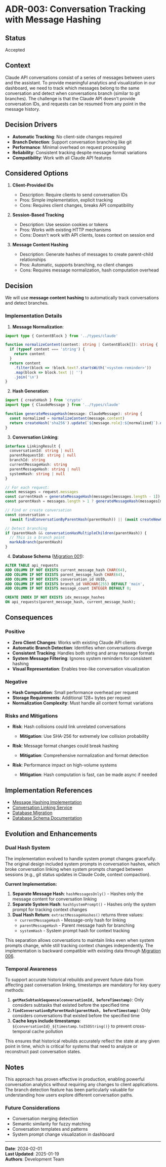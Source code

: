 # ADR-003: Conversation Tracking with Message Hashing

## Status

Accepted

## Context

Claude API conversations consist of a series of messages between users and the assistant. To provide meaningful analytics and visualization in our dashboard, we need to track which messages belong to the same conversation and detect when conversations branch (similar to git branches). The challenge is that the Claude API doesn't provide conversation IDs, and requests can be resumed from any point in the message history.

## Decision Drivers

- **Automatic Tracking**: No client-side changes required
- **Branch Detection**: Support conversation branching like git
- **Performance**: Minimal overhead on request processing
- **Reliability**: Consistent tracking despite message format variations
- **Compatibility**: Work with all Claude API features

## Considered Options

1. **Client-Provided IDs**
   - Description: Require clients to send conversation IDs
   - Pros: Simple implementation, explicit tracking
   - Cons: Requires client changes, breaks API compatibility

2. **Session-Based Tracking**
   - Description: Use session cookies or tokens
   - Pros: Works with existing HTTP mechanisms
   - Cons: Doesn't work with API clients, loses context on session end

3. **Message Content Hashing**
   - Description: Generate hashes of messages to create parent-child relationships
   - Pros: Automatic, supports branching, no client changes
   - Cons: Requires message normalization, hash computation overhead

## Decision

We will use **message content hashing** to automatically track conversations and detect branches.

### Implementation Details

1. **Message Normalization**:

```typescript
import type { ContentBlock } from '../types/claude'

function normalizeContent(content: string | ContentBlock[]): string {
  if (typeof content === 'string') {
    return content
  }
  return content
    .filter(block => !block.text?.startsWith('<system-reminder>'))
    .map(block => block.text || '')
    .join('\n')
}
```

2. **Hash Generation**:

```typescript
import { createHash } from 'crypto'
import type { ClaudeMessage } from '../types/claude'

function generateMessageHash(message: ClaudeMessage): string {
  const normalized = normalizeContent(message.content)
  return createHash('sha256').update(`${message.role}:${normalized}`).digest('hex')
}
```

3. **Conversation Linking**:

```typescript
interface LinkingResult {
  conversationId: string | null
  parentRequestId: string | null
  branchId: string
  currentMessageHash: string
  parentMessageHash: string | null
  systemHash: string | null
}

// For each request:
const messages = request.messages
const currentHash = generateMessageHash(messages[messages.length - 1])
const parentHash = messages.length > 1 ? generateMessageHash(messages[messages.length - 2]) : null

// Find or create conversation
const conversation =
  (await findConversationByParentHash(parentHash)) || (await createNewConversation())

// Detect branching
if (parentHash && conversationHasMultipleChildren(parentHash)) {
  // This is a branch point
  markAsBranch(parentHash)
}
```

4. **Database Schema** ([Migration 001](../../../scripts/db/migrations/001-add-conversation-tracking.ts)):

```sql
ALTER TABLE api_requests
ADD COLUMN IF NOT EXISTS current_message_hash CHAR(64),
ADD COLUMN IF NOT EXISTS parent_message_hash CHAR(64),
ADD COLUMN IF NOT EXISTS conversation_id UUID,
ADD COLUMN IF NOT EXISTS branch_id VARCHAR(255) DEFAULT 'main',
ADD COLUMN IF NOT EXISTS message_count INTEGER DEFAULT 0;

CREATE INDEX IF NOT EXISTS idx_message_hashes
ON api_requests(parent_message_hash, current_message_hash);
```

## Consequences

### Positive

- **Zero Client Changes**: Works with existing Claude API clients
- **Automatic Branch Detection**: Identifies when conversations diverge
- **Consistent Tracking**: Handles both string and array message formats
- **System Message Filtering**: Ignores system reminders for consistent hashing
- **Visual Representation**: Enables tree-like conversation visualization

### Negative

- **Hash Computation**: Small performance overhead per request
- **Storage Requirements**: Additional 128+ bytes per request
- **Normalization Complexity**: Must handle all content format variations

### Risks and Mitigations

- **Risk**: Hash collisions could link unrelated conversations
  - **Mitigation**: Use SHA-256 for extremely low collision probability

- **Risk**: Message format changes could break hashing
  - **Mitigation**: Comprehensive normalization and format detection

- **Risk**: Performance impact on high-volume systems
  - **Mitigation**: Hash computation is fast, can be made async if needed

## Implementation References

- [Message Hashing Implementation](../../../packages/shared/src/utils/conversation-hash.ts)
- [Conversation Linking Service](../../../packages/shared/src/utils/conversation-linker.ts)
- [Database Migration](../../../scripts/db/migrations/001-add-conversation-tracking.ts)
- [Database Schema Documentation](../../03-Operations/database.md)

## Evolution and Enhancements

### Dual Hash System

The implementation evolved to handle system prompt changes gracefully. The original design included system prompts in conversation hashes, which broke conversation linking when system prompts changed between sessions (e.g., git status updates in Claude Code, context compaction).

**Current Implementation:**

1. **Separate Message Hash**: `hashMessagesOnly()` - Hashes only the message content for conversation linking
2. **Separate System Hash**: `hashSystemPrompt()` - Hashes only the system prompt for tracking context changes
3. **Dual Hash Return**: `extractMessageHashes()` returns three values:
   - `currentMessageHash` - Message-only hash for linking
   - `parentMessageHash` - Parent message hash for branching
   - `systemHash` - System prompt hash for context tracking

This separation allows conversations to maintain links even when system prompts change, while still tracking context changes independently. The implementation is backward compatible with existing data through [Migration 006](../../../scripts/db/migrations/006-split-conversation-hashes.ts).

### Temporal Awareness

To support accurate historical rebuilds and prevent future data from affecting past conversation linking, timestamps are mandatory for key query methods:

1. **`getMaxSubtaskSequence(conversationId, beforeTimestamp)`**: Only considers subtasks that existed before the specified time
2. **`findConversationByParentHash(parentHash, beforeTimestamp)`**: Only considers conversations that existed before the specified time
3. **Cache keys include timestamps**: `${conversationId}_${timestamp.toISOString()}` to prevent cross-temporal cache pollution

This ensures that historical rebuilds accurately reflect the state at any given point in time, which is critical for systems that need to analyze or reconstruct past conversation states.

## Notes

This approach has proven effective in production, enabling powerful conversation analytics without requiring any changes to client applications. The branch detection feature has been particularly valuable for understanding how users explore different conversation paths.

### Future Considerations

- Conversation merging detection
- Semantic similarity for fuzzy matching
- Conversation templates and patterns
- System prompt change visualization in dashboard

---

**Date**: 2024-02-01  
**Last Updated**: 2025-01-19  
**Authors**: Development Team
